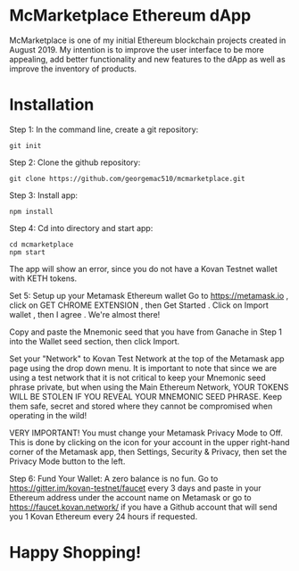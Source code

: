 <h1>McMarketplace Ethereum dApp</h1>

McMarketplace is one of my initial Ethereum blockchain projects created in August 2019.  My intention is to improve the user interface to be more appealing, add better functionality and new features to the dApp as well as improve the inventory of products.  

<h1>Installation</h1>

Step 1: In the command line, create a git repository:

    git init

Step 2: Clone the github repository:

    git clone https://github.com/georgemac510/mcmarketplace.git

Step 3: Install app:

    npm install

Step 4: Cd into directory and start app:

    cd mcmarketplace  
    npm start

The app will show an error, since you do not have a Kovan Testnet wallet with KETH tokens.

Set 5: Setup up your Metamask Ethereum wallet
Go to https://metamask.io , click on GET CHROME EXTENSION , then Get Started .  Click on Import wallet , then I agree .  We're almost there!

Copy and paste the Mnemonic seed that you have from Ganache in Step 1 into the Wallet seed section, then click Import.

Set your "Network" to Kovan Test Network at the top of the Metamask app page using the drop down menu. It is important to note that since we are using a test network that it is not critical to keep your Mnemonic seed phrase private, but when using the Main Ethereum Network, YOUR TOKENS WILL BE STOLEN IF YOU REVEAL YOUR MNEMONIC SEED PHRASE.  Keep them safe, secret and stored where they cannot be compromised when operating in the wild!

VERY IMPORTANT! You must change your Metamask Privacy Mode to Off. This is done by clicking on the icon for your account in the upper right-hand corner of the Metamask app, then Settings, Security & Privacy, then set the Privacy Mode button to the left.

Step 6: Fund Your Wallet: A zero balance is no fun. Go to https://gitter.im/kovan-testnet/faucet every 3 days and paste in your Ethereum address under the account name on Metamask or go to https://faucet.kovan.network/ if you have a Github account that will send you 1 Kovan Ethereum every 24 hours if requested.

<h1>Happy Shopping!</h1>
